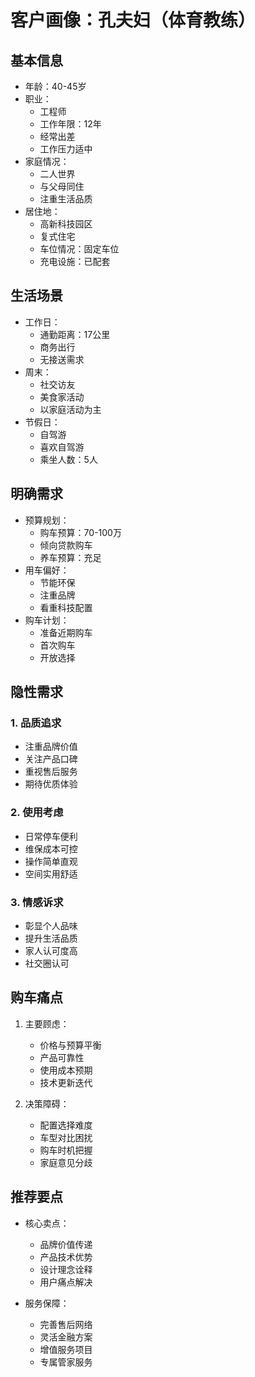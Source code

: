 # 客户画像：孔夫妇（体育教练）

## 基本信息
- 年龄：40-45岁
- 职业：
  - 工程师
  - 工作年限：12年
  - 经常出差
  - 工作压力适中
- 家庭情况：
  - 二人世界
  - 与父母同住
  - 注重生活品质
- 居住地：
  - 高新科技园区
  - 复式住宅
  - 车位情况：固定车位
  - 充电设施：已配套

## 生活场景
- 工作日：
  - 通勤距离：17公里
  - 商务出行
  - 无接送需求
- 周末：
  - 社交访友
  - 美食家活动
  - 以家庭活动为主
- 节假日：
  - 自驾游
  - 喜欢自驾游
  - 乘坐人数：5人

## 明确需求
- 预算规划：
  - 购车预算：70-100万
  - 倾向贷款购车
  - 养车预算：充足
- 用车偏好：
  - 节能环保
  - 注重品牌
  - 看重科技配置
- 购车计划：
  - 准备近期购车
  - 首次购车
  - 开放选择

## 隐性需求
### 1. 品质追求
- 注重品牌价值
- 关注产品口碑
- 重视售后服务
- 期待优质体验

### 2. 使用考虑
- 日常停车便利
- 维保成本可控
- 操作简单直观
- 空间实用舒适

### 3. 情感诉求
- 彰显个人品味
- 提升生活品质
- 家人认可度高
- 社交圈认可

## 购车痛点
1. 主要顾虑：
   - 价格与预算平衡
   - 产品可靠性
   - 使用成本预期
   - 技术更新迭代

2. 决策障碍：
   - 配置选择难度
   - 车型对比困扰
   - 购车时机把握
   - 家庭意见分歧

## 推荐要点
- 核心卖点：
  - 品牌价值传递
  - 产品技术优势
  - 设计理念诠释
  - 用户痛点解决

- 服务保障：
  - 完善售后网络
  - 灵活金融方案
  - 增值服务项目
  - 专属管家服务